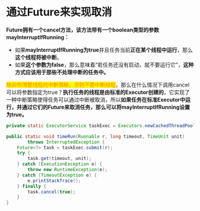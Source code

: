 # 通过Future来实现取消

**Future拥有一个cancel方法，该方法带有一个boolean类型的参数mayInterruptIfRunning：**

* 如果**mayInterruptIfRunning为true**并且任务当前**正在某个线程中运行**，那么**这个线程将被中断**。
* 如果**这个参数为false**，那么意味着“若任务还没有启动，就不要运行它”，**这种方式应该用于那些不处理中断的任务中。**

<mark style="color:orange;">**除非你清楚线程的中断策略，否则不要中断线程**</mark>，那么在什么情况下调用cancel可以将参数指定为true？**执行任务的线程是由标准的Executor创建的**，它实现了一种中断策略使得任务可以通过中断被取消，所以**如果任务在标准Executor中运行，并通过它们的Future来取消任务，那么可以将mayInterruptIfRunning设置为true。**

```java
private static ExecutorService taskExec = Executors.newCachedThreadPool();

public static void timeRun(Runnable r, long timeout, TimeUnit unit) 
        throws InterruptedException {
    Future<?> task = taskExec.submit(r);
    try {
        task.get(timeout, unit);
    } catch (ExecutionException e) {
        throw new RuntimeException(e);
    } catch (TimeoutException e) {
        e.printStackTrace();
    } finally {
        task.cancel(true);
    }
}
```

